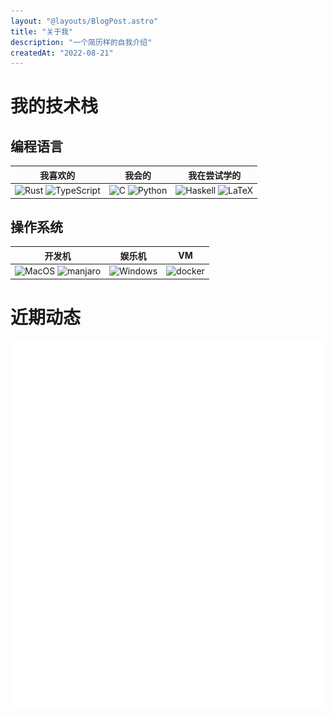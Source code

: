 ```yaml
---
layout: "@layouts/BlogPost.astro"
title: "关于我"
description: "一个简历样的自我介绍"
createdAt: "2022-08-21"
---
```


# 我的技术栈

## 编程语言

| 我喜欢的                                                                                                                                                                                                          | 我会的                                                                                                                                                                                       | 我在尝试学的                                                                                                                                                                                                |
| ----------------------------------------------------------------------------------------------------------------------------------------------------------------------------------------------------------------- | -------------------------------------------------------------------------------------------------------------------------------------------------------------------------------------------- | ----------------------------------------------------------------------------------------------------------------------------------------------------------------------------------------------------------- |
| ![Rust](https://img.shields.io/badge/Rust-000000?style=for-the-badge&logo=rust&logoColor=white) ![TypeScript](https://img.shields.io/badge/TypeScript-007ACC?style=for-the-badge&logo=typescript&logoColor=white) | ![C](https://img.shields.io/badge/C-00599C?style=for-the-badge&logo=c&logoColor=white) ![Python](https://img.shields.io/badge/Python-3776AB?style=for-the-badge&logo=python&logoColor=white) | ![Haskell](https://img.shields.io/badge/Haskell-5D4F85?style=for-the-badge&logo=haskell&logoColor=white) ![LaTeX](https://img.shields.io/badge/LaTeX-47A141?style=for-the-badge&logo=LaTeX&logoColor=white) |

## 操作系统

| 开发机                                                                                                                                                                                                                  | 娱乐机                                                                                                   | VM                                                                                                    |
| ----------------------------------------------------------------------------------------------------------------------------------------------------------------------------------------------------------------------- | -------------------------------------------------------------------------------------------------------- | ----------------------------------------------------------------------------------------------------- |
| ![MacOS](<https://img.shields.io/badge/mac%20os%20(M1)-000000?style=for-the-badge&logo=apple&logoColor=white>) ![manjaro](https://img.shields.io/badge/manjaro-35BF5C?style=for-the-badge&logo=manjaro&logoColor=white) | ![Windows](https://img.shields.io/badge/Windows-0078D6?style=for-the-badge&logo=windows&logoColor=white) | ![docker](https://img.shields.io/badge/Docker-2CA5E0?style=for-the-badge&logo=docker&logoColor=white) |

# 近期动态

![github metrics](https://raw.githubusercontent.com/duskmoon314/duskmoon314/master/github-metrics.svg)
